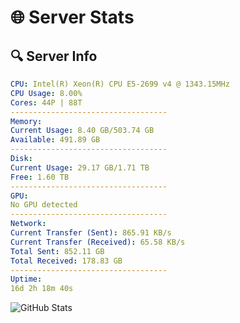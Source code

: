 # 🌐 Server Stats
## 🔍 Server Info
```yaml
CPU: Intel(R) Xeon(R) CPU E5-2699 v4 @ 1343.15MHz
CPU Usage: 8.00%
Cores: 44P | 88T
-----------------------------------
Memory:
Current Usage: 8.40 GB/503.74 GB
Available: 491.89 GB
-----------------------------------
Disk:
Current Usage: 29.17 GB/1.71 TB
Free: 1.60 TB
-----------------------------------
GPU:
No GPU detected
-----------------------------------
Network:
Current Transfer (Sent): 865.91 KB/s
Current Transfer (Received): 65.58 KB/s
Total Sent: 852.11 GB
Total Received: 178.83 GB
-----------------------------------
Uptime:
16d 2h 18m 40s
```
![GitHub Stats](https://img.shields.io/badge/Updated-2025-05-05_19:27:28-blue)